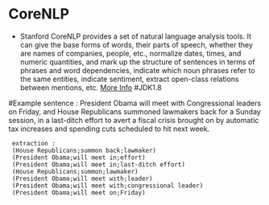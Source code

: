 # CoreNLP
* Stanford CoreNLP provides a set of natural language analysis tools. It can give the base forms of words, their parts of speech, whether they are names of companies, people, etc., normalize dates, times, and numeric quantities, and mark up the structure of sentences in terms of phrases and word dependencies, indicate which noun phrases refer to the same entities, indicate sentiment, extract open-class relations between mentions, etc.
[More Info](http://stanfordnlp.github.io/CoreNLP/index.html)
#JDK1.8

#Example
     sentence : 
     President Obama will meet with Congressional leaders on Friday, and House Republicans summoned lawmakers back for a Sunday session, in a last-ditch effort to avert a fiscal crisis brought on by automatic tax increases and spending cuts scheduled to hit next week.
     
     extraction : 
     (House Republicans;summon back;lawmaker)
     (President Obama;will meet in;effort)
     (President Obama;will meet in;last-ditch effort)
     (House Republicans;summon;lawmaker)
     (President Obama;will meet with;leader)
     (President Obama;will meet with;congressional leader)
     (President Obama;will meet on;Friday)



